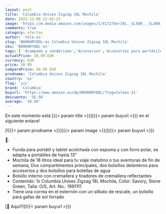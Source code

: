 ```yaml
---
layout: post
title: 'Columbia Unisex Zigzag 18L Mochila'
date: 2022-12-08 22:43:22
image: 'https://m.media-amazon.com/images/I/41727der3XL._SL500_._SL400_.jpg'
comments: true
category: ofertas
author: 'tole.es'
slug: 'B096HRY8DL-es Columbia Unisex Zigzag 18L Mochila'
sku: 'B096HRY8DL-es'
tags: [ 'Acampada y senderismo','Accesorios','Accesorios para portátiles y netbooks','Bolsas y fundas para portátiles y netbooks','Deportes y aire libre','Informática','Mochilas de marcha','Mochilas para portátiles y netbooks','Mochilas y bolsas','Ropa y equipamiento para ocio al aire libre','columbia','mochila','🇪🇸', ]
actualPrice: 28.99 EUR
currency: EUR
price: 28.99
comparePrice: 44.99 EUR
prodname: 'Columbia Unisex Zigzag 18L Mochila'
country: 'es'
flag: '🇪🇸'
brand: 'Columbia'
buyurl: 'https://www.amazon.es/dp/B096HRY8DL/?tag=tolees-21'
descuento: '35.56'
average: '28.99'
---
```


En este momento está [{{< param title >}}]({{< param buyurl >}}) en el siguiente enlace!

[![{{< param prodname >}}]({{< param image >}})]({{< param buyurl >}})

🔎:

- Funda para portátil y tablet acolchada con espuma y con forro polar, se adapta a portátiles de hasta 13"
- Mochila de 18 litros ideal para tu viaje matutino o tus aventuras de fin de semana, Dos compartimentos principales, dos bolsillos delanteros para accesorios y dos bolsillos para botellas de agua
- Bolsillo interno con cremallera y tiradores de cremallera reflectantes
- Contenido: 1x Columbia Unisex Zigzag 18L Mochila, Color: Savory, Stone Green, Talla: O/S, Art. No.: 1991111
- Tiene una correa en el esternón con un silbato de rescate, un bolsillo para gafas de sol forrado

[🛒 Aquí!!!]({{< param buyurl >}})
